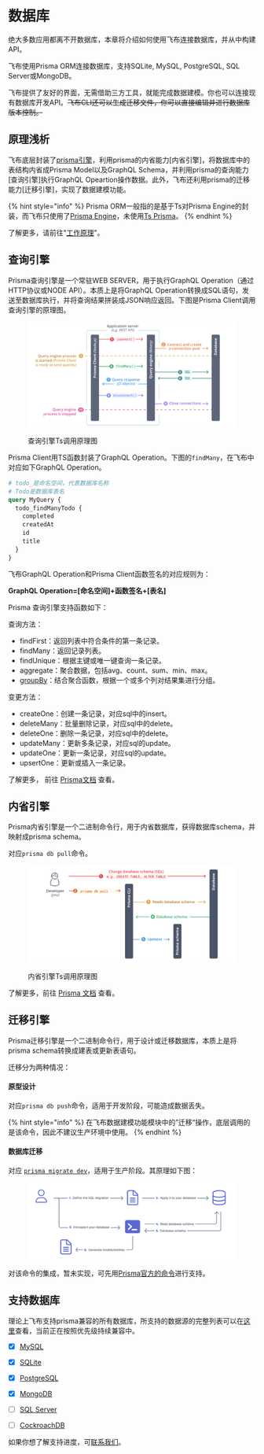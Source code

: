 # 数据库

绝大多数应用都离不开数据库，本章将介绍如何使用飞布连接数据库，并从中构建API。

飞布使用Prisma ORM连接数据库，支持SQLite, MySQL, PostgreSQL, SQL Server或MongoDB。

飞布提供了友好的界面，无需借助三方工具，就能完成数据建模。你也可以连接现有数据库开发API。~~飞布CLI还可以生成迁移文件，你可以直接编辑并进行数据库版本控制。~~

## 原理浅析

飞布底层封装了[prisma引擎](https://github.com/prisma/prisma-engines)，利用prisma的内省能力\[内省引擎]，将数据库中的表结构内省成Prisma Model以及GraphQL Schema，并利用prisma的查询能力\[查询引擎]执行GraphQL Opeartion操作数据。此外，飞布还利用prisma的迁移能力\[迁移引擎]，实现了数据建模功能。

{% hint style="info" %}
Prisma ORM一般指的是基于Ts对Prisma Engine的封装，而飞布只使用了[Prisma  Engine](https://github.com/prisma/prisma-engines)，未使用[Ts Prisma](https://github.com/prisma/prisma)。
{% endhint %}

了解更多，请前往"[工作原理](../../../kuai-su-ru-men/gong-zuo-yuan-li.md)"。

## 查询引擎

Prisma查询引擎是一个常驻WEB SERVER，用于执行GraphQL Operation（通过HTTP协议或NODE API）。本质上是将GraphQL Operation转换成SQL语句，发送至数据库执行，并将查询结果拼装成JSON响应返回。下图是Prisma Client调用查询引擎的原理图。

<figure><img src="../../../.gitbook/assets/image (2) (4).png" alt=""><figcaption><p>查询引擎Ts调用原理图</p></figcaption></figure>

Prisma Client用TS函数封装了GraphQL Operation。下图的`findMany`，在飞布中对应如下GraphQL Operation。

```graphql
# todo_是命名空间，代表数据库名称
# Todo是数据库表名
query MyQuery {
  todo_findManyTodo {
    completed
    createdAt
    id
    title
  }
}
```

飞布GraphQL Operation和Prisma Client函数签名的对应规则为：

**GraphQL Operation=\[命名空间]+函数签名+\[表名]**

Prisma 查询引擎支持函数如下：

查询方法：

* findFirst：返回列表中符合条件的第一条记录。
* findMany：返回记录列表。
* findUnique：根据主键或唯一键查询一条记录。
* aggregate：聚合数据，包括avg、count、sum、min、max。
* [groupBy](https://www.prisma.io/docs/concepts/components/prisma-client/aggregation-grouping-summarizing#groupby-and-ordering)：结合聚合函数，根据一个或多个列对结果集进行分组。

变更方法：

* createOne：创建一条记录，对应sql中的insert。
* deleteMany：批量删除记录，对应sql中的delete。
* deleteOne：删除一条记录，对应sql中的delete。
* updateMany：更新多条记录，对应sql的update。
* updateOne：更新一条记录，对应sql的update。
* upsertOne：更新或插入一条记录。

了解更多， 前往 [Prisma文档](https://www.prisma.io/docs/reference/api-reference/prisma-client-reference#findunique) 查看。

## 内省引擎

Prisma内省引擎是一个二进制命令行，用于内省数据库，获得数据库schema，并映射成prisma schema。

对应`prisma db pull`命令。

<figure><img src="../../../.gitbook/assets/image (6) (4) (1).png" alt=""><figcaption><p>内省引擎Ts调用原理图</p></figcaption></figure>

了解更多，前往 [Prisma 文档](https://www.prisma.io/docs/concepts/components/introspection) 查看。

## 迁移引擎

Prisma迁移引擎是一个二进制命令行，用于设计或迁移数据库，本质上是将prisma schema转换成建表或更新表语句。

迁移分为两种情况：

#### 原型设计

对应`prisma db push`命令，适用于开发阶段，可能造成数据丢失。

{% hint style="info" %}
在飞布数据建模功能模块中的”迁移“操作，底层调用的是该命令，因此不建议生产环境中使用。
{% endhint %}

#### 数据库迁移

对应 [`prisma migrate dev`](https://www.prisma.io/docs/concepts/components/prisma-migrate/mental-model#track-your-migration-history-with-prisma-migrate-dev)，适用于生产阶段。其原理如下图：

<figure><img src="../../../.gitbook/assets/image (40).png" alt=""><figcaption></figcaption></figure>

对该命令的集成，暂未实现，可先用[Prisma官方的命令](https://www.prisma.io/docs/concepts/components/prisma-migrate/migrate-development-production)进行支持。

## 支持数据库

理论上飞布支持prisma兼容的所有数据库，所支持的数据源的完整列表可以在[这里](https://www.prisma.io/docs/concepts/database-connectors/mysql)查看，当前正在按照优先级持续兼容中。

* [x] [MySQL](https://www.prisma.io/docs/concepts/database-connectors/mysql)
* [x] [SQLite](https://www.prisma.io/docs/concepts/database-connectors/sqlite)
* [x] [PostgreSQL](https://www.prisma.io/docs/concepts/database-connectors/postgresql)
* [x] [MongoDB](https://www.prisma.io/docs/concepts/database-connectors/mongodb)
* [ ] [SQL Server](https://www.prisma.io/docs/concepts/database-connectors/sql-server)
* [ ] [CockroachDB](https://www.prisma.io/docs/concepts/database-connectors/cockroachdb)



如果你想了解支持进度，可[联系我们](https://github.com/fireboomio/product-manual/discussions/1)。

